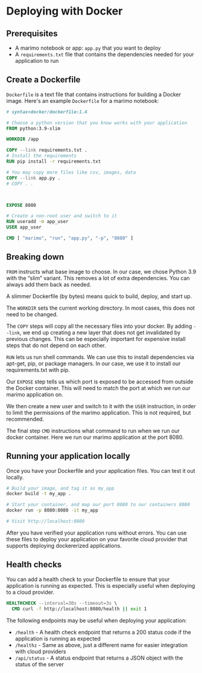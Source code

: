 # Deploying with Docker

## Prerequisites

- A marimo notebook or app: `app.py` that you want to deploy
- A `requirements.txt` file that contains the dependencies needed for your application to run

## Create a Dockerfile

`Dockerfile` is a text file that contains instructions for building a Docker image. Here's an example `Dockerfile` for a marimo notebook:

```Dockerfile
# syntax=docker/dockerfile:1.4

# Choose a python version that you know works with your application
FROM python:3.9-slim

WORKDIR /app

COPY --link requirements.txt .
# Install the requirements
RUN pip install -r requirements.txt

# You may copy more files like csv, images, data
COPY --link app.py .
# COPY . .



EXPOSE 8080

# Create a non-root user and switch to it
RUN useradd -m app_user
USER app_user

CMD [ "marimo", "run", "app.py", "-p", "8080" ]
```

## Breaking down

`FROM` instructs what base image to choose. In our case, we chose Python 3.9 with the “slim” variant. This removes a lot of extra dependencies. You can always add them back as needed.

A slimmer Dockerfile (by bytes) means quick to build, deploy, and start up.

The `WORKDIR` sets the current working directory. In most cases, this does not need to be changed.

The `COPY` steps will copy all the necessary files into your docker. By adding `--link`, we end up creating a new layer that does not get invalidated by previous changes. This can be especially important for expensive install steps that do not depend on each other.

`RUN` lets us run shell commands. We can use this to install dependencies via apt-get, pip, or package managers. In our case, we use it to install our requirements.txt with pip.

Our `EXPOSE` step tells us which port is exposed to be accessed from outside the Docker container. This will need to match the port at which we run our marimo application on.

We then create a new user and switch to it with the `USER` instruction, in order to limit the permissions of the marimo application. This is not required, but recommended.

The final step `CMD` instructions what command to run when we run our docker container. Here we run our marimo application at the port 8080.

## Running your application locally

Once you have your Dockerfile and your application files. You can test it out locally.

```bash
# Build your image, and tag it as my_app
docker build -t my_app .

# Start your container, and map our port 8080 to our containers 8080
docker run -p 8080:8080 -it my_app

# Visit http://localhost:8080
```

After you have verified your application runs without errors. You can use these files to deploy your application on your favorite cloud provider that supports deploying dockererized applications.

## Health checks

You can add a health check to your Dockerfile to ensure that your application is running as expected. This is especially useful when deploying to a cloud provider.

```Dockerfile
HEALTHCHECK --interval=30s --timeout=3s \
  CMD curl -f http://localhost:8080/health || exit 1
```

The following endpoints may be useful when deploying your application:

- `/health` - A health check endpoint that returns a 200 status code if the application is running as expected
- `/healthz` - Same as above, just a different name for easier integration with cloud providers
- `/api/status` - A status endpoint that returns a JSON object with the status of the server
